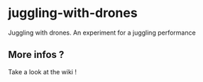 # juggling-with-drones
Juggling with drones. An experiment for a juggling performance

## More infos ?

Take a look at the wiki !